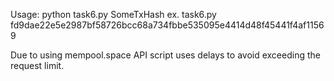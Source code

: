 Usage:
python task6.py SomeTxHash
ex. task6.py fd9dae22e5e2987bf58726bcc68a734fbbe535095e4414d48f45441f4af11569

Due to using mempool.space API script uses delays to avoid exceeding the request limit.